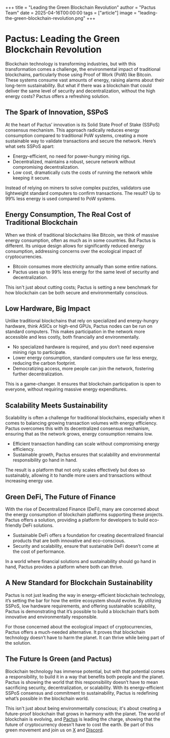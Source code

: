 +++
title = "Leading the Green Blockchain Revolution"
author = "Pactus Team"
date = 2025-04-16T00:00:00
tags = ["article"]
image = "leading-the-green-blockchain-revolution.png"
+++

# Pactus: Leading the Green Blockchain Revolution

Blockchain technology is transforming industries, but with this transformation comes a challenge,
the environmental impact of traditional blockchains, particularly those using Proof of Work (PoW)
like Bitcoin. These systems consume vast amounts of energy, raising alarms about their long-term
sustainability. But what if there was a blockchain that could deliver the same level of security
and decentralization, without the high energy costs? Pactus offers a refreshing solution.

## The Spark of Innovation, SSPoS

At the heart of Pactus’ innovation is its Solid State Proof of Stake (SSPoS) consensus mechanism.
This approach radically reduces energy consumption compared to traditional PoW systems, creating
a more sustainable way to validate transactions and secure the network. Here’s what sets SSPoS apart:

- Energy-efficient, no need for power-hungry mining rigs.
- Decentralized, maintains a robust, secure network without compromising decentralization.
- Low cost, dramatically cuts the costs of running the network while keeping it secure.

Instead of relying on miners to solve complex puzzles, validators use lightweight standard
computers to confirm transactions. The result? Up to 99% less energy is used compared to PoW systems.

## Energy Consumption, The Real Cost of Traditional Blockchain

When we think of traditional blockchains like Bitcoin, we think of massive energy consumption,
often as much as in some countries. But Pactus is different. Its unique design allows for
significantly reduced energy consumption, addressing concerns over the ecological impact
of cryptocurrencies.

- Bitcoin consumes more electricity annually than some entire nations.
- Pactus uses up to 99% less energy for the same level of security and decentralization.

This isn't just about cutting costs; Pactus is setting a new benchmark for how blockchain
can be both secure and environmentally conscious.

## Low Hardware, Big Impact

Unlike traditional blockchains that rely on specialized and energy-hungry hardware, think ASICs
or high-end GPUs, Pactus nodes can be run on standard computers. This makes participation in
the network more accessible and less costly, both financially and environmentally.

- No specialized hardware is required, and you don’t need expensive mining rigs to participate.
- Lower energy consumption, standard computers use far less energy, reducing the carbon footprint.
- Democratizing access, more people can join the network, fostering further decentralization.

This is a game-changer. It ensures that blockchain participation is open to everyone, without
requiring massive energy expenditures.

## Scalability Meets Sustainability

Scalability is often a challenge for traditional blockchains, especially when it comes to
balancing growing transaction volumes with energy efficiency. Pactus overcomes this with its
decentralized consensus mechanism, ensuring that as the network grows, energy consumption
remains low.

- Efficient transaction handling can scale without compromising energy efficiency.
- Sustainable growth, Pactus ensures that scalability and environmental responsibility go hand in hand.

The result is a platform that not only scales effectively but does so sustainably, allowing
it to handle more users and transactions without increasing energy use.

## Green DeFi, The Future of Finance

With the rise of Decentralized Finance (DeFi), many are concerned about the energy
consumption of blockchain platforms supporting these projects. Pactus offers a solution,
providing a platform for developers to build eco-friendly DeFi solutions.

- Sustainable DeFi offers a foundation for creating decentralized financial products that are both innovative and eco-conscious.
- Security and scalability, ensure that sustainable DeFi doesn’t come at the cost of performance.

In a world where financial solutions and sustainability should go hand in hand, Pactus provides
a platform where both can thrive.

## A New Standard for Blockchain Sustainability

Pactus is not just leading the way in energy-efficient blockchain technology, it’s setting the
bar for how the entire ecosystem should evolve. By utilizing SSPoS, low hardware requirements,
and offering sustainable scalability, Pactus is demonstrating that it’s possible to build a
blockchain that’s both innovative and environmentally responsible.

For those concerned about the ecological impact of cryptocurrencies, Pactus offers a much-needed
alternative. It proves that blockchain technology doesn’t have to harm the planet. It can thrive
while being part of the solution.

## The Future Is Green (and Pactus)

Blockchain technology has immense potential, but with that potential comes a responsibility,
to build it in a way that benefits both people and the planet. Pactus is showing the world
that this responsibility doesn’t have to mean sacrificing security, decentralization, or
scalability. With its energy-efficient SSPoS consensus and commitment to sustainability,
Pactus is redefining what’s possible in the blockchain world.

This isn't just about being environmentally conscious; it's about creating a future-proof
blockchain that grows in harmony with the planet. The world of blockchain is evolving, and
[Pactus](https://pactus.org/) is leading the charge, showing that the future of cryptocurrency
doesn't have to cost the earth. Be part of this green movement and join us on
[X](https://x.com/pactuschain/) and [Discord](https://discord.com/invite/pactus).
